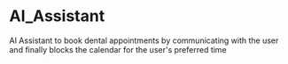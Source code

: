 # AI_Assistant
AI Assistant to book dental appointments by communicating with the user and finally blocks the calendar for the user's preferred time
